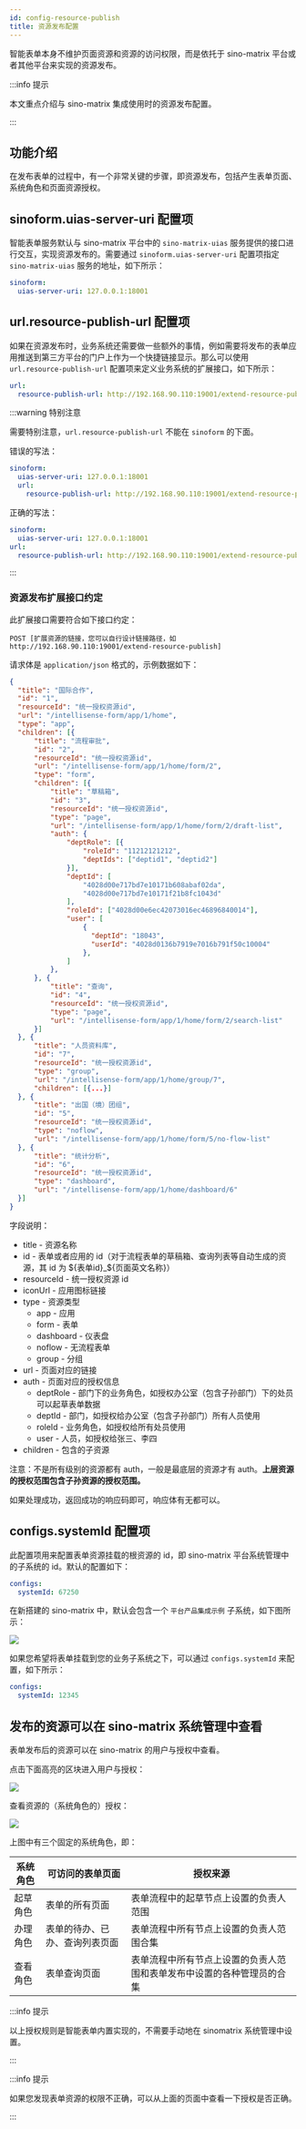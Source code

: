 ```yaml
---
id: config-resource-publish
title: 资源发布配置
---
```


智能表单本身不维护页面资源和资源的访问权限，而是依托于 sino-matrix 平台或者其他平台来实现的资源发布。

:::info 提示

本文重点介绍与 sino-matrix 集成使用时的资源发布配置。

:::

## 功能介绍

在发布表单的过程中，有一个非常关键的步骤，即资源发布，包括产生表单页面、系统角色和页面资源授权。

## sinoform.uias-server-uri 配置项

智能表单服务默认与 sino-matrix 平台中的 `sino-matrix-uias` 服务提供的接口进行交互，实现资源发布的。需要通过 `sinoform.uias-server-uri` 配置项指定 `sino-matrix-uias` 服务的地址，如下所示：

```yaml title="application-dev.yml"
sinoform:
  uias-server-uri: 127.0.0.1:18001
```

## url.resource-publish-url 配置项

如果在资源发布时，业务系统还需要做一些额外的事情，例如需要将发布的表单应用推送到第三方平台的门户上作为一个快捷链接显示。那么可以使用 `url.resource-publish-url` 配置项来定义业务系统的扩展接口，如下所示：

```yaml title="application-dev.yml"
url:
  resource-publish-url: http://192.168.90.110:19001/extend-resource-publish
```

:::warning 特别注意

需要特别注意，`url.resource-publish-url` 不能在 `sinoform` 的下面。

错误的写法：

```yaml
sinoform:
  uias-server-uri: 127.0.0.1:18001
  url:
    resource-publish-url: http://192.168.90.110:19001/extend-resource-publish
```

正确的写法：

```yaml
sinoform:
  uias-server-uri: 127.0.0.1:18001
url:
  resource-publish-url: http://192.168.90.110:19001/extend-resource-publish
```

:::

### 资源发布扩展接口约定

此扩展接口需要符合如下接口约定：

```http
POST [扩展资源的链接，您可以自行设计链接路径，如http://192.168.90.110:19001/extend-resource-publish]
```

请求体是 `application/json` 格式的，示例数据如下：

```json
{
  "title": "国际合作",
  "id": "1",
  "resourceId": "统一授权资源id",
  "url": "/intellisense-form/app/1/home",
  "type": "app",
  "children": [{
      "title": "流程审批",
      "id": "2",
      "resourceId": "统一授权资源id",
      "url": "/intellisense-form/app/1/home/form/2",
      "type": "form",
      "children": [{
          "title": "草稿箱",
          "id": "3",
          "resourceId": "统一授权资源id",
          "type": "page",
          "url": "/intellisense-form/app/1/home/form/2/draft-list",
          "auth": {
              "deptRole": [{
                  "roleId": "11212121212",
                  "deptIds": ["deptid1", "deptid2"]
              }],
              "deptId": [
                  "4028d00e717bd7e10171b608abaf02da",
                  "4028d00e717bd7e10171f21b8fc1043d"
              ],
              "roleId": ["4028d00e6ec42073016ec46896840014"],
              "user": [
                  {
                    "deptId": "18043",
                    "userId": "4028d0136b7919e7016b791f50c10004"
                  },
              ]
          },
      }, {
          "title": "查询",
          "id": "4",
          "resourceId": "统一授权资源id",
          "type": "page",
          "url": "/intellisense-form/app/1/home/form/2/search-list"
      }]
  }, {
      "title": "人员资料库",
      "id": "7",
      "resourceId": "统一授权资源id",
      "type": "group",
      "url": "/intellisense-form/app/1/home/group/7",
      "children": [{...}]
  }, {
      "title": "出国（境）团组",
      "id": "5",
      "resourceId": "统一授权资源id",
      "type": "noflow",
      "url": "/intellisense-form/app/1/home/form/5/no-flow-list"
  }, {
      "title": "统计分析",
      "id": "6",
      "resourceId": "统一授权资源id",
      "type": "dashboard",
      "url": "/intellisense-form/app/1/home/dashboard/6"
  }]
}
```

字段说明：

- title - 资源名称
- id - 表单或者应用的 id（对于流程表单的草稿箱、查询列表等自动生成的资源，其 id 为 ${表单id}_${页面英文名称}）
- resourceId - 统一授权资源 id
- iconUrl - 应用图标链接
- type - 资源类型
  - app - 应用
  - form - 表单
  - dashboard - 仪表盘
  - noflow - 无流程表单
  - group - 分组
- url - 页面对应的链接
- auth - 页面对应的授权信息
  - deptRole - 部门下的业务角色，如授权办公室（包含子孙部门）下的处员可以起草表单数据
  - deptId - 部门，如授权给办公室（包含子孙部门）所有人员使用
  - roleId - 业务角色，如授权给所有处员使用
  - user - 人员，如授权给张三、李四
- children - 包含的子资源

注意：不是所有级别的资源都有 auth，一般是最底层的资源才有 auth。**上层资源的授权范围包含子孙资源的授权范围。**

如果处理成功，返回成功的响应码即可，响应体有无都可以。

## configs.systemId 配置项

此配置项用来配置表单资源挂载的根资源的 id，即 sino-matrix 平台系统管理中的子系统的 id。默认的配置如下：

```yaml title="application.yml"
configs:
  systemId: 67250
```

在新搭建的 sino-matrix 中，默认会包含一个 `平台产品集成示例` 子系统，如下图所示：

![](assets/config-resource-publish/view-default-system-config.png)

如果您希望将表单挂载到您的业务子系统之下，可以通过 `configs.systemId` 来配置，如下所示：

```yaml title="application.yml"
configs:
  systemId: 12345
```

## 发布的资源可以在 sino-matrix 系统管理中查看

表单发布后的资源可以在 sino-matrix 的用户与授权中查看。

点击下面高亮的区块进入用户与授权：

![](assets/config-resource-publish/enter-uias-mnet.png)

查看资源的（系统角色的）授权：

![](assets/config-resource-publish/veiw-resource-auth-info.png)

上图中有三个固定的系统角色，即：

| 系统角色 | 可访问的表单页面               | 授权来源                                                               |
| -------- | ------------------------------ | ---------------------------------------------------------------------- |
| 起草角色 | 表单的所有页面                 | 表单流程中的起草节点上设置的负责人范围                                 |
| 办理角色 | 表单的待办、已办、查询列表页面 | 表单流程中所有节点上设置的负责人范围合集                               |
| 查看角色 | 表单查询页面                   | 表单流程中所有节点上设置的负责人范围和表单发布中设置的各种管理员的合集 |

:::info 提示

以上授权规则是智能表单内置实现的，不需要手动地在 sinomatrix 系统管理中设置。

:::

:::info 提示

如果您发现表单资源的权限不正确，可以从上面的页面中查看一下授权是否正确。

:::
